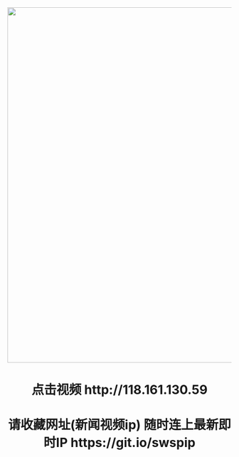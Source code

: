 <div align="center"><a href="http://118.161.130.59"><IMG SRC="https://github.com/gofanben/gm/blob/master/img-2/swspip.jpg" width=800></a>
<h1>点击视频 http://118.161.130.59</h1>
 
<h1>请收藏网址(新闻视频ip)  随时连上最新即时IP
https://git.io/swspip</h1>
